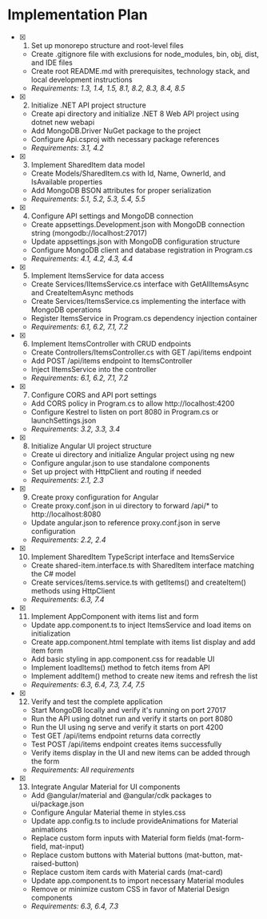 # Implementation Plan

- [x] 1. Set up monorepo structure and root-level files
  - Create .gitignore file with exclusions for node_modules, bin, obj, dist, and IDE files
  - Create root README.md with prerequisites, technology stack, and local development instructions
  - _Requirements: 1.3, 1.4, 1.5, 8.1, 8.2, 8.3, 8.4, 8.5_

- [x] 2. Initialize .NET API project structure
  - Create api directory and initialize .NET 8 Web API project using dotnet new webapi
  - Add MongoDB.Driver NuGet package to the project
  - Configure Api.csproj with necessary package references
  - _Requirements: 3.1, 4.2_

- [x] 3. Implement SharedItem data model
  - Create Models/SharedItem.cs with Id, Name, OwnerId, and IsAvailable properties
  - Add MongoDB BSON attributes for proper serialization
  - _Requirements: 5.1, 5.2, 5.3, 5.4, 5.5_

- [x] 4. Configure API settings and MongoDB connection
  - Create appsettings.Development.json with MongoDB connection string (mongodb://localhost:27017)
  - Update appsettings.json with MongoDB configuration structure
  - Configure MongoDB client and database registration in Program.cs
  - _Requirements: 4.1, 4.2, 4.3, 4.4_

- [x] 5. Implement ItemsService for data access
  - Create Services/IItemsService.cs interface with GetAllItemsAsync and CreateItemAsync methods
  - Create Services/ItemsService.cs implementing the interface with MongoDB operations
  - Register ItemsService in Program.cs dependency injection container
  - _Requirements: 6.1, 6.2, 7.1, 7.2_

- [x] 6. Implement ItemsController with CRUD endpoints
  - Create Controllers/ItemsController.cs with GET /api/items endpoint
  - Add POST /api/items endpoint to ItemsController
  - Inject IItemsService into the controller
  - _Requirements: 6.1, 6.2, 7.1, 7.2_

- [x] 7. Configure CORS and API port settings
  - Add CORS policy in Program.cs to allow http://localhost:4200
  - Configure Kestrel to listen on port 8080 in Program.cs or launchSettings.json
  - _Requirements: 3.2, 3.3, 3.4_

- [x] 8. Initialize Angular UI project structure
  - Create ui directory and initialize Angular project using ng new
  - Configure angular.json to use standalone components
  - Set up project with HttpClient and routing if needed
  - _Requirements: 2.1, 2.3_

- [x] 9. Create proxy configuration for Angular
  - Create proxy.conf.json in ui directory to forward /api/* to http://localhost:8080
  - Update angular.json to reference proxy.conf.json in serve configuration
  - _Requirements: 2.2, 2.4_

- [x] 10. Implement SharedItem TypeScript interface and ItemsService
  - Create shared-item.interface.ts with SharedItem interface matching the C# model
  - Create services/items.service.ts with getItems() and createItem() methods using HttpClient
  - _Requirements: 6.3, 7.4_

- [x] 11. Implement AppComponent with items list and form
  - Update app.component.ts to inject ItemsService and load items on initialization
  - Create app.component.html template with items list display and add item form
  - Add basic styling in app.component.css for readable UI
  - Implement loadItems() method to fetch items from API
  - Implement addItem() method to create new items and refresh the list
  - _Requirements: 6.3, 6.4, 7.3, 7.4, 7.5_

- [x] 12. Verify and test the complete application
  - Start MongoDB locally and verify it's running on port 27017
  - Run the API using dotnet run and verify it starts on port 8080
  - Run the UI using ng serve and verify it starts on port 4200
  - Test GET /api/items endpoint returns data correctly
  - Test POST /api/items endpoint creates items successfully
  - Verify items display in the UI and new items can be added through the form
  - _Requirements: All requirements_

- [x] 13. Integrate Angular Material for UI components





  - Add @angular/material and @angular/cdk packages to ui/package.json
  - Configure Angular Material theme in styles.css
  - Update app.config.ts to include provideAnimations for Material animations
  - Replace custom form inputs with Material form fields (mat-form-field, mat-input)
  - Replace custom buttons with Material buttons (mat-button, mat-raised-button)
  - Replace custom item cards with Material cards (mat-card)
  - Update app.component.ts to import necessary Material modules
  - Remove or minimize custom CSS in favor of Material Design components
  - _Requirements: 6.3, 6.4, 7.3_
